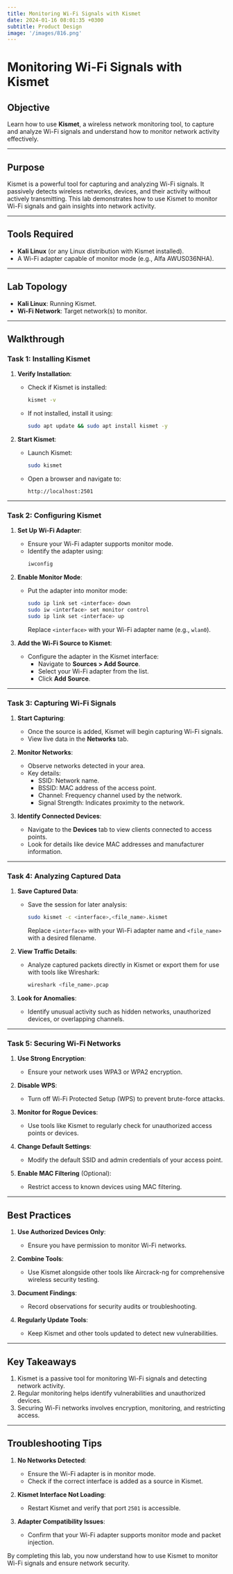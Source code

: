 ```yaml
---
title: Monitoring Wi-Fi Signals with Kismet
date: 2024-01-16 08:01:35 +0300
subtitle: Product Design
image: '/images/816.png'
---
```

# Monitoring Wi-Fi Signals with Kismet

## **Objective**
Learn how to use **Kismet**, a wireless network monitoring tool, to capture and analyze Wi-Fi signals and understand how to monitor network activity effectively.

---

## **Purpose**
Kismet is a powerful tool for capturing and analyzing Wi-Fi signals. It passively detects wireless networks, devices, and their activity without actively transmitting. This lab demonstrates how to use Kismet to monitor Wi-Fi signals and gain insights into network activity.

---

## **Tools Required**
- **Kali Linux** (or any Linux distribution with Kismet installed).
- A Wi-Fi adapter capable of monitor mode (e.g., Alfa AWUS036NHA).

---

## **Lab Topology**
- **Kali Linux**: Running Kismet.
- **Wi-Fi Network**: Target network(s) to monitor.

---

## **Walkthrough**

### **Task 1: Installing Kismet**
1. **Verify Installation**:
   - Check if Kismet is installed:
     ```bash
     kismet -v
     ```
   - If not installed, install it using:
     ```bash
     sudo apt update && sudo apt install kismet -y
     ```

2. **Start Kismet**:
   - Launch Kismet:
     ```bash
     sudo kismet
     ```
   - Open a browser and navigate to:
     ```
     http://localhost:2501
     ```

---

### **Task 2: Configuring Kismet**
1. **Set Up Wi-Fi Adapter**:
   - Ensure your Wi-Fi adapter supports monitor mode.
   - Identify the adapter using:
     ```bash
     iwconfig
     ```

2. **Enable Monitor Mode**:
   - Put the adapter into monitor mode:
     ```bash
     sudo ip link set <interface> down
     sudo iw <interface> set monitor control
     sudo ip link set <interface> up
     ```
     Replace `<interface>` with your Wi-Fi adapter name (e.g., `wlan0`).

3. **Add the Wi-Fi Source to Kismet**:
   - Configure the adapter in the Kismet interface:
     - Navigate to **Sources > Add Source**.
     - Select your Wi-Fi adapter from the list.
     - Click **Add Source**.

---

### **Task 3: Capturing Wi-Fi Signals**
1. **Start Capturing**:
   - Once the source is added, Kismet will begin capturing Wi-Fi signals.
   - View live data in the **Networks** tab.

2. **Monitor Networks**:
   - Observe networks detected in your area.
   - Key details:
     - SSID: Network name.
     - BSSID: MAC address of the access point.
     - Channel: Frequency channel used by the network.
     - Signal Strength: Indicates proximity to the network.

3. **Identify Connected Devices**:
   - Navigate to the **Devices** tab to view clients connected to access points.
   - Look for details like device MAC addresses and manufacturer information.

---

### **Task 4: Analyzing Captured Data**
1. **Save Captured Data**:
   - Save the session for later analysis:
     ```bash
     sudo kismet -c <interface>,<file_name>.kismet
     ```
     Replace `<interface>` with your Wi-Fi adapter name and `<file_name>` with a desired filename.

2. **View Traffic Details**:
   - Analyze captured packets directly in Kismet or export them for use with tools like Wireshark:
     ```bash
     wireshark <file_name>.pcap
     ```

3. **Look for Anomalies**:
   - Identify unusual activity such as hidden networks, unauthorized devices, or overlapping channels.

---

### **Task 5: Securing Wi-Fi Networks**
1. **Use Strong Encryption**:
   - Ensure your network uses WPA3 or WPA2 encryption.

2. **Disable WPS**:
   - Turn off Wi-Fi Protected Setup (WPS) to prevent brute-force attacks.

3. **Monitor for Rogue Devices**:
   - Use tools like Kismet to regularly check for unauthorized access points or devices.

4. **Change Default Settings**:
   - Modify the default SSID and admin credentials of your access point.

5. **Enable MAC Filtering** (Optional):
   - Restrict access to known devices using MAC filtering.

---

## **Best Practices**
1. **Use Authorized Devices Only**:
   - Ensure you have permission to monitor Wi-Fi networks.

2. **Combine Tools**:
   - Use Kismet alongside other tools like Aircrack-ng for comprehensive wireless security testing.

3. **Document Findings**:
   - Record observations for security audits or troubleshooting.

4. **Regularly Update Tools**:
   - Keep Kismet and other tools updated to detect new vulnerabilities.

---

## **Key Takeaways**
1. Kismet is a passive tool for monitoring Wi-Fi signals and detecting network activity.
2. Regular monitoring helps identify vulnerabilities and unauthorized devices.
3. Securing Wi-Fi networks involves encryption, monitoring, and restricting access.

---

## **Troubleshooting Tips**
1. **No Networks Detected**:
   - Ensure the Wi-Fi adapter is in monitor mode.
   - Check if the correct interface is added as a source in Kismet.

2. **Kismet Interface Not Loading**:
   - Restart Kismet and verify that port `2501` is accessible.

3. **Adapter Compatibility Issues**:
   - Confirm that your Wi-Fi adapter supports monitor mode and packet injection.

By completing this lab, you now understand how to use Kismet to monitor Wi-Fi signals and ensure network security.